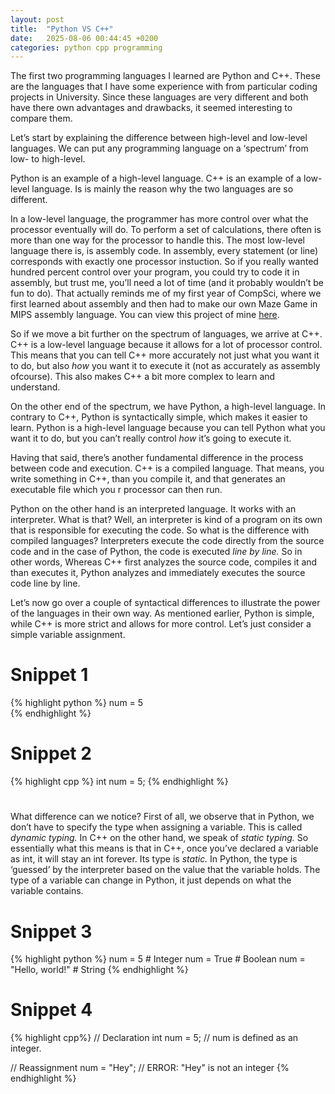 ```yaml
---
layout: post
title:  "Python VS C++"
date:   2025-08-06 00:44:45 +0200
categories: python cpp programming 
---
```


The first two programming languages I learned are Python and C++. These are the languages that I have some experience with from particular coding projects in University. Since these languages are very different and both have there own advantages and drawbacks, it seemed interesting to compare them.

Let’s start by explaining the difference between high-level and low-level languages. We can put any programming language on a ‘spectrum’ from low- to high-level.

Python is an example of a high-level language. C++ is an example of a low-level language. Is is mainly the reason why the two languages are so different. 

In a low-level language, the programmer has more control over what the processor eventually will do. To perform a set of calculations, there often is more than one way for the processor to handle this. The most low-level language there is, is assembly code. In assembly, every statement (or line) corresponds with exactly one processor instuction. So if you really wanted hundred percent control over your program, you could try to code it in assembly, but trust me, you’ll need a lot of time (and it probably wouldn’t be fun to do). That actually reminds me of my first year of CompSci, where we first learned about assembly and then had to make our own Maze Game in MIPS assembly language. You can view this project of mine [here](https://github.com/joachimverleysen/MIPS-game).

So if we move a bit further on the spectrum of languages, we arrive at C++. C++ is a low-level language because it allows for a lot of processor control. This means that you can tell C++ more accurately not just what you want it to do, but also *how* you want it to execute it (not as accurately as assembly ofcourse). This also makes C++ a bit more complex to learn and understand.

On the other end of the spectrum, we have Python, a high-level language. In contrary to C++, Python is syntactically simple, which makes it easier to learn. Python is a high-level language because you can tell Python what you want it to do, but you can’t really control *how* it’s going to execute it. 

Having that said, there’s another fundamental difference in the process between code and execution. C++ is a compiled language. That means, you write something in C++, than you compile it, and that generates an executable file which you r processor can then run. 

Python on the other hand is an interpreted language. It works with an interpreter. What is that? Well, an interpreter is kind of a program on its own that is responsible for executing the code. So what is the difference with compiled languages? Interpreters execute the code directly from the source code and in the case of Python, the code is executed *line by line.* So in other words, Whereas C++ first analyzes the source code, compiles it and than executes it, Python analyzes and immediately executes the source code line by line. 

Let’s now go over a couple of syntactical differences to illustrate the power of the languages in their own way. As mentioned earlier, Python is simple, while C++ is more strict and allows for more control. Let’s just consider a simple variable assignment.

# Snippet 1
{% highlight python %}
num = 5   
{% endhighlight %}
#

# Snippet 2
{% highlight cpp %}
int num = 5;
{% endhighlight %}
#

What difference can we notice? First of all, we observe that in Python, we don’t have to specify the type when assigning a variable. This is called *dynamic typing.* In C++ on the other hand, we speak of *static typing.* So essentially what this means is that in C++, once you’ve declared a variable as int, it will stay an int forever. Its type is *static.* In Python, the type is ‘guessed’ by the interpreter based on the value that the variable holds. The type of a variable can change in Python, it just depends on what the variable contains.

# Snippet 3
{% highlight python %}
num = 5   # Integer
num = True   # Boolean
num = "Hello, world!"   # String
{% endhighlight %}
#

# Snippet 4
{% highlight cpp%}
// Declaration
int num = 5;   // num is defined as an integer.

// Reassignment
num = "Hey";   // ERROR: "Hey" is not an integer
{% endhighlight %}
#



